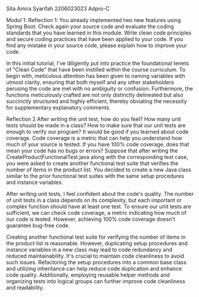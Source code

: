   Sita Amira Syarifah
  2206023023
  Adpro-C


Modul 1:
Reflection 1:
You already implemented two new features using Spring Boot. 
Check again your source code and evaluate the coding standards that you have learned in this module. 
Write clean code principles and secure coding practices that have been applied to your code. 
If you find any mistake in your source code, please explain how to improve your code.

In this initial tutorial, I've diligently put into practice the foundational tenets of "Clean Code" that have been instilled within the course curriculum. 
To begin with, meticulous attention has been given to naming variables with utmost clarity, ensuring that both myself and any other stakeholders perusing the code are met with no ambiguity or confusion. 
Furthermore, the functions meticulously crafted are not only distinctly delineated but also succinctly structured and highly efficient, thereby obviating the necessity for supplementary explanatory comments.


Reflection 2
After writing the unit test, how do you feel? How many unit tests should be made in a class? How to make sure that our unit tests are enough to verify our program? It would be good if you learned about code coverage. Code coverage is a metric that can help you understand how much of your source is tested. If you have 100% code coverage, does that mean your code has no bugs or errors? 
Suppose that after writing the CreateProductFunctionalTest.java along with the corresponding test case, you were asked to create another functional test suite that verifies the number of items in the product list. You decided to create a new Java class similar to the prior functional test suites with the same setup procedures and instance variables. 

After writing unit tests, I feel confident about the code's quality. The number of unit tests in a class depends on its complexity, but each important or complex function should have at least one test. To ensure our unit tests are sufficient, we can check code coverage, a metric indicating how much of our code is tested. However, achieving 100% code coverage doesn't guarantee bug-free code.

Creating another functional test suite for verifying the number of items in the product list is reasonable. However, duplicating setup procedures and instance variables in a new class may lead to code redundancy and reduced maintainability. It's crucial to maintain code cleanliness to avoid such issues. Refactoring the setup procedures into a common base class and utilizing inheritance can help reduce code duplication and enhance code quality. Additionally, employing reusable helper methods and organizing tests into logical groups can further improve code cleanliness and readability.
